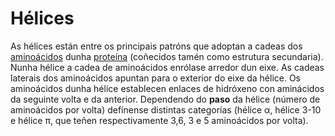 # Hélices
As hélices están entre os principais patróns que adoptan a cadeas dos [aminoácidos](lexicon-aminoacid) dunha [proteína](lexicon-protein) (coñecidos tamén como estrutura secundaria).  
Nunha hélice a cadea de aminoácidos enrólase arredor dun eixe. As cadeas laterais dos aminoácidos apuntan para o exterior do eixe da hélice. Os aminoácidos dunha hélice establecen enlaces de hidróxeno con aminácidos da seguinte volta e da anterior.
Dependendo do **paso** da hélice (número de aminoácidos por volta) defínense distintas categorías (hélice α, hélice 3-10 e hélice π, que teñen respectivamente 3,6, 3 e 5 aminoácidos por volta).
